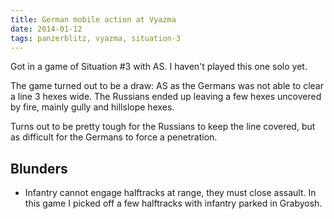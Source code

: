 ```yaml
---
title: German mobile action at Vyazma
date: 2014-01-12
tags: panzerblitz, vyazma, situation-3
---
```


Got in a game of Situation #3 with AS. I haven't played this one solo
yet.

The game turned out to be a draw: AS as the Germans was not able to
clear a line 3 hexes wide. The Russians ended up leaving a few hexes
uncovered by fire, mainly gully and hillslope hexes.

Turns out to be pretty tough for the Russians to keep the line covered,
but as difficult for the Germans to force a penetration.

## Blunders

* Infantry cannot engage halftracks at range, they must close assault. In
this game I picked off a few halftracks with infantry parked in
Grabyosh.

